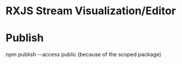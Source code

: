 # RXJS Stream Visualization/Editor



# Publish 
npm publish --access public (because of the scoped package)